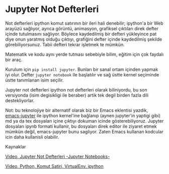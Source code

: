 # Jupyter Not Defterleri

Not defterleri ipython komut satırının bir ileri hali denebilir;
ipython'a bir Web arayüzü sağlıyor, ayrıca görüntü, animasyon,
grafiksel çıktıları direk defter içinde tutulmasını sağlıyor. Böylece
kaydedilmiş bir defteri yükleyince pat diye onun yaratmış olduğu
çıktıyı, grafiğini defter içinde kaydedilmiş şekilde
görebiliyorsunuz. Tabii defteri tekrar işletmek te mümkün.

Matematik ve kodu aynı yerde tutması sebebiyle bilim, eğitim için çok
faydalı bir araç.

Kurulum için `pip install jupyter`. Bunları bir sanal ortam içinden
yapmak iyi olur. Defter `jupyter notebook` ile başlatılır ve sağ üstte
kernel seçiminde üstte tanımlanan isim seçilir.

Jupyter not defterleri ipython not defterleri olarak biliniyordu, bu
son versiyonda (isim degisikligi ile beraber) artik tek degil birden
fazla dili destekliyorlar.

Not: bu teknolojiye bir alternatif olarak biz bir Emacs eklentisi
yazdik, [emacs-jupyter](https://github.com/burakbayramli/emacs-jupyter)
ile ipython kernel'ine bağlanıp (aynen jupyter'in yaptigi gibi) md ya da
tex dosyaları içine çıktıyı dokuman icinde gösterebiliyoruz. Jupyter
dosyaları ipynb formati kullanir, bu dosyaları direk editor ile ziyaret
etmek mümkün değil, emacs-jupyter bunu sagliyor. Zaten Emacs kullanan
kodcular icin daha kullanisli olabilir.

Kaynaklar

[Video, Jupyter Not Defterleri -Jupyter Notebooks-](https://youtu.be/uDOO1A-Aja0)

[Video, Python, Komut Satiri, VirtualEnv, ipython](https://youtu.be/iaWyvH67Nrg)
